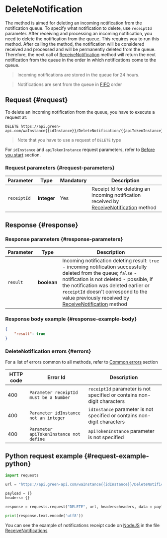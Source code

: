 # DeleteNotification

The method is aimed for deleting an incoming notification from the notification queue. To specify what notification to delete, use `receiptId` parameter.
After receiving and processing an incoming notification, you need to delete the notification from the queue. This requires you to run this method. After calling the method, the notification will be considered received and processed and will be permanently deleted from the queue. Therefore, the next call of [ReceiveNotification](ReceiveNotification.md) method will return the next notification from the queue in the order in which notifications come to the queue.

> Incoming notifications are stored in the queue for 24 hours.

> Notifications are sent from the queue in [FIFO](https://ru.wikipedia.org/wiki/FIFO) order

## Request {#request}

To delete an incoming notification from the queue, you have to execute a request at:
```
DELETE https://api.green-api.com/waInstance{{idInstance}}/DeleteNotification/{{apiTokenInstance}}/{{receiptId}}
```

> Note that you have to use a request of `DELETE` type

For `idInstance` and `apiTokenInstance` request parameters, refer to [Before you start](../../../before-start.md#parameters) section.

### Request parameters {#request-parameters}

Parameter | Type | Mandatory | Description
----- | ----- | ----- | -----
`receiptId` | **integer** | Yes | Receipt Id for deleting an incoming notification received by [ReceiveNotification](ReceiveNotification.md) method 


## Response {#response}

### Response parameters {#response-parameters}

Parameter | Type |  Description
----- | ----- | -----
`result ` | **boolean** | Incoming notification deleting result: `true` - incoming notification successfully deleted from the queue; `false` - notification is not deleted - possible, if the notification was deleted earlier or `receiptId` doesn't correspond to the value previously received by [ReceiveNotification](ReceiveNotification.md) method


### Response body example {#response-example-body}

```json
{
    "result": true
}
```

### DeleteNotification errors {#errors}

For a list of errors common to all methods, refer to [Common errors](../../common-errors.md) section

HTTP code | Error Id | Description
----- | ----- | -----
400 | `Parameter receiptId must be a Number` | `receiptId` parameter is not specified or contains non-digit characters 
400 | `Parameter idInstance not an integer` | `idInstance` parameter is not specified or contains non-digit characters 
400 | `Parameter apiTokenInstance not define` | `apiTokenInstance` parameter is not specified


## Python request example  {#request-example-python}

```python
import requests

url = "https://api.green-api.com/waInstance{{idInstance}}/DeleteNotification/{{apiTokenInstance}}/1234567"

payload = {}
headers= {}

response = requests.request("DELETE", url, headers=headers, data = payload)

print(response.text.encode('utf8'))
```

You can see the example of notifications receipt code on [NodeJS](https://nodejs.org) in the file [ReceiveNotifications](https://github.com/green-api/whatsapp-api-client/blob/master/examples/ReceiveNotifications.js)

